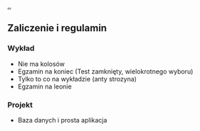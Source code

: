 [..](../bd2.md)

## Zaliczenie i regulamin

### Wykład 

* Nie ma kolosów
* Egzamin na koniec (Test zamknięty, wielokrotnego wyboru)
* Tylko to co na wykładzie (anty strozyna)
* Egzamin na leonie

### Projekt

* Baza danych i prosta aplikacja
